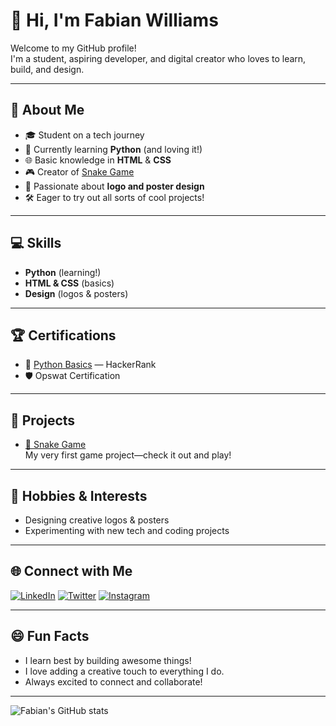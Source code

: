 # 👋 Hi, I'm Fabian Williams

Welcome to my GitHub profile!  
I'm a student, aspiring developer, and digital creator who loves to learn, build, and design.

---

## 🚀 About Me

- 🎓 Student on a tech journey  
- 🐍 Currently learning **Python** (and loving it!)
- 🌐 Basic knowledge in **HTML** & **CSS**
- 🎮 Creator of [Snake Game](https://github.com/He-is-Williams/python-snake-game)
- 🎨 Passionate about **logo and poster design**
- 🛠️ Eager to try out all sorts of cool projects!

---

## 💻 Skills

- **Python** (learning!)
- **HTML & CSS** (basics)
- **Design** (logos & posters)

---

## 🏆 Certifications

- 🥇 [Python Basics](https://www.hackerrank.com/certificates/b3b8e0f09bea) — HackerRank
- 🛡️ Opswat Certification

---

## 🌟 Projects

- [🐍 Snake Game](https://github.com/He-is-Williams/python-snake-game)  
  My very first game project—check it out and play!

---

## 🎨 Hobbies & Interests

- Designing creative logos & posters
- Experimenting with new tech and coding projects

---

## 🌐 Connect with Me

[![LinkedIn](https://img.shields.io/badge/LinkedIn-Fabian%20Williams-blue?logo=linkedin&style=for-the-badge)](https://www.linkedin.com/in/fabian-williams)
[![Twitter](https://img.shields.io/badge/Twitter-fbnwilliam-blue?logo=twitter&style=for-the-badge)](https://twitter.com/fbnwilliam)
[![Instagram](https://img.shields.io/badge/Instagram-._fbn-purple?logo=instagram&style=for-the-badge)](https://instagram.com/_._fbn)

---

## 😄 Fun Facts

- I learn best by building awesome things!
- I love adding a creative touch to everything I do.
- Always excited to connect and collaborate!

---

![Fabian's GitHub stats](https://github-readme-stats.vercel.app/api?username=He-is-Williams&show_icons=true&hide_title=true&theme=radical)
